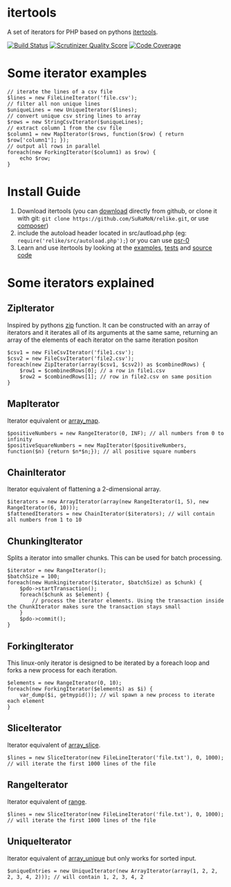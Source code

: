 itertools
=========

A set of iterators for PHP based on pythons [itertools](http://docs.python.org/2/library/itertools.html).

[![Build Status](https://travis-ci.org/SuRaMoN/itertools.png?branch=master)](https://travis-ci.org/SuRaMoN/itertools) [![Scrutinizer Quality Score](https://scrutinizer-ci.com/g/SuRaMoN/itertools/badges/quality-score.png?s=e5c12675df1cfe519f2e2a8f89197f33ceb8304c)](https://scrutinizer-ci.com/g/SuRaMoN/itertools/) [![Code Coverage](https://scrutinizer-ci.com/g/SuRaMoN/itertools/badges/coverage.png?s=58f4d2d1cea8f7a5c4e7625404af3844eb8f2ebb)](https://scrutinizer-ci.com/g/SuRaMoN/itertools/)

Some iterator examples
======================

    // iterate the lines of a csv file
    $lines = new FileLineIterator('file.csv');
    // filter all non unique lines
    $uniqueLines = new UniqueIterator($lines);
    // convert unique csv string lines to array
    $rows = new StringCsvIterator($uniqueLines);
    // extract column 1 from the csv file
    $column1 = new MapIterator($rows, function($row) { return $row['column1']; });
    // output all rows in parallel
    foreach(new ForkingIterator($column1) as $row) {
        echo $row;
    }


Install Guide
=============

1. Download itertools (you can [download](https://github.com/SuRaMoN/itertools/archive/master.zip) directly from github, or clone it with git: `git clone https://github.com/SuRaMoN/relike.git`, or use [composer](http://getcomposer.org/))
2. include the autoload header located in src/autload.php (eg: `require('relike/src/autoload.php');`) or you can use [psr-0](https://github.com/php-fig/fig-standards/blob/master/accepted/PSR-0.md)
3. Learn and use itertools by looking at the [examples](https://github.com/SuRaMoN/itertools), [tests](https://github.com/SuRaMoN/itertools/tree/master/tests) and [source code](https://github.com/SuRaMoN/itertools/tree/master/src/itertools)

Some iterators explained
========================

ZipIterator
-----------
Inspired by pythons [zip](http://docs.python.org/3.1/library/functions.html#zip) function. It can be constructed with an array of iterators and it iterates all of its arguments at the same same, returning an array of the elements of each iterator on the same iteration positon

    $csv1 = new FileCsvIterator('file1.csv');
    $csv2 = new FileCsvIterator('file2.csv');
    foreach(new ZipIterator(array($csv1, $csv2)) as $combinedRows) {
        $row1 = $combinedRows[0]; // a row in file1.csv
        $row2 = $combinedRows[1]; // row in file2.csv on same position
    }

MapIterator
-----------
Iterator equivalent or [array_map](http://be1.php.net/manual/en/function.array-map.php).

    $positiveNumbers = new RangeIterator(0, INF); // all numbers from 0 to infinity
    $positiveSquareNumbers = new MapIterator($positiveNumbers, function($n) {return $n*$n;}); // all positive square numbers

ChainIterator
-------------
Iterator equivalent of flattening a 2-dimensional array.

    $iterators = new ArrayIterator(array(new RangeIterator(1, 5), new RangeIterator(6, 10)));
    $fattenedIterators = new ChainIterator($iterators); // will contain all numbers from 1 to 10

ChunkingIterator
----------------
Splits a iterator into smaller chunks. This can be used for batch processing.

    $iterator = new RangeIterator();
    $batchSize = 100;
    foreach(new Hunkingiterator($iterator, $batchSize) as $chunk) {
        $pdo->startTransaction();
        foreach($chunk as $element) {
            // process the iterator elements. Using the transaction inside the ChunkIterator makes sure the transaction stays small
        }
        $pdo->commit();
    }

ForkingIterator
---------------
This linux-only iterator is designed to be iterated by a foreach loop and
forks a new process for each iteration.

    $elements = new RangeIterator(0, 10);
    foreach(new ForkingIterator($elements) as $i) {
        var_dump($i, getmypid()); // wil spawn a new process to iterate each element
    }

SliceIterator
-------------
Iterator equivalent of [array_slice](http://be1.php.net/manual/en/function.array-slice.php).

    $lines = new SliceIterator(new FileLineIterator('file.txt'), 0, 1000); // will iterate the first 1000 lines of the file

RangeIterator
-------------
Iterator equivalent of [range](http://be1.php.net/manual/en/function.range.php).

    $lines = new SliceIterator(new FileLineIterator('file.txt'), 0, 1000); // will iterate the first 1000 lines of the file

UniqueIterator
--------------
Iterator equivalent of [array_unique](http://be1.php.net/manual/en/function.array-unique.php) but only works for sorted input.

    $uniqueEntries = new UniqueIterator(new ArrayIterator(array(1, 2, 2, 2, 3, 4, 2))); // will contain 1, 2, 3, 4, 2